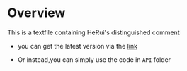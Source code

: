 # Overview

This is a textfile containing HeRui's distinguished comment

- you can get the latest version via the [link](https://57uu.github.io/herui_saying_text/)

- Or instead,you can simply use the code in `API` folder
